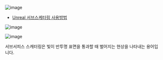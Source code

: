 ![image](https://github.com/kbmhansungb/kbmhansungb.github.io/assets/56149613/949dc52f-850a-476e-96da-949d6ada5b80)

* [Unreal 서브스케터링 사용방법](https://docs.unrealengine.com/5.0/ko/using-subsurface-scattering-in-unreal-engine-materials/)

![image](https://github.com/kbmhansungb/kbmhansungb.github.io/assets/56149613/93a681d5-7355-4f62-904c-b84514e1cfd2)

![image](https://github.com/kbmhansungb/kbmhansungb.github.io/assets/56149613/874332a4-8229-4853-9b9b-856d47d24978)

서브서피스 스캐터링은 빛이 반투명 표면을 통과할 때 벌어지는 현상을 나타내는 용어입니다.
